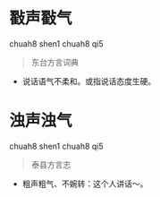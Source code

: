 # 㪬声㪬气
chuah8 shen1 chuah8 qi5
> 东台方言词典
- 说话语气不柔和。或指说话态度生硬。

# 浊声浊气
chuah8 shen1 chuah8 qi5
> 泰县方言志
- 粗声粗气、不婉转：这个人讲话～。
